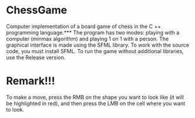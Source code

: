 # ChessGame
Computer implementation of a board game of chess in the C ++ programming language.***
The program has two modes: playing with a computer (minmax algorithm) and playing 1 on 1 with a person.
The graphical interface is made using the SFML library. 
To work with the source code, you must install SFML.
To run the game without additional libraries, use the Release version.
# Remark!!!
To make a move, press the RMB on the shape you want to look like (it will be highlighted in red), and then press the LMB on the cell where you want to look.
